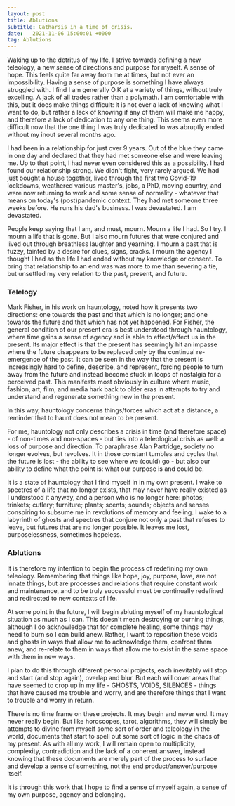 ```yaml
---
layout: post
title: Ablutions
subtitle: Catharsis in a time of crisis.
date:   2021-11-06 15:00:01 +0000
tag: Ablutions
---
```


Waking up to the detritus of my life, I strive towards defining a new teleology, a new sense of directions and purpose for myself. A sense of hope. This feels quite far away from me at times, but not ever an impossibility. Having a sense of purpose is something I have always struggled with. I find I am generally O.K at a variety of things, without truly excelling. A jack of all trades rather than a polymath. I am comfortable with this, but it does make things difficult: it is not ever a lack of knowing what I want to do, but rather a lack of knowing if any of them will make me happy, and therefore a lack of dedication to any one thing. This seems even more difficult now that the one thing I was truly dedicated to was abruptly ended without my inout several months ago.

I had been in a relationship for just over 9 years. Out of the blue they came in one day and declared that they had met someone else and were leaving me. Up to that point, I had never even considered this as a possibility. I had found our relationship strong. We didn't fight, very rarely argued. We had just bought a house together, lived through the first two Covid-19 lockdowns, weathered various master's, jobs, a PhD, moving country, and were now returning to work and some sense of normality - whatever that means on today's (post)pandemic context. They had met someone three weeks before. He runs his dad's business. I was devastated. I am devastated.

People keep saying that I am, and must, mourn. Mourn a life I had. So I try. I mourn a life that is gone. But I also mourn futures that were conjured and lived out through breathless laughter and yearning. I mourn a past that is fuzzy, tainted by a desire for clues, signs, cracks. I mourn the agency I thought I had as the life I had ended without my knowledge or consent. To bring that relationship to an end was was more to me than severing a tie, but unsettled my very relation to the past, present, and future.

### Telelogy

Mark Fisher, in his work on hauntology, noted how it presents two directions: one towards the past and that which is no longer; and one towards the future and that which has not yet happened. For Fisher, the general condition of our present era is best understood through hauntology, where time gains a sense of agency and is able to effect/affect us in the present. Its major effect is that the present has seemingly hit an impasse where the future disappears to be replaced only by the continual re-emergence of the past. It can be seen in the way that the present is increasingly hard to define, describe, and represent, forcing people to turn away from the future and instead become stuck in loops of nostalgia for a perceived past. This manifests most obviously in culture where music, fashion, art, film, and media hark back to older eras in attempts to try and understand and regenerate something new in the present.

In this way, hauntology concerns things/forces which act at a distance, a reminder that to haunt does not mean to be present.

For me, hauntology not only describes a crisis in time (and therefore space) - of non-times and non-spaces - but ties into a teleological crisis as well: a loss of purpose and direction. To paraphrase Alan Partridge, society no longer evolves, but revolves. It in those constant tumbles and cycles that the future is lost - the ability to see where we (could) go - but also our ability to define what the point is: what our purpose is and could be.

It is a state of hauntology that I find myself in in my own present. I wake to spectres of a life that no longer exists, that may never have really existed as I understood it anyway, and a person who is no longer here: photos; trinkets; cutlery; furniture; plants; scents; sounds; objects and senses conspiring to subsume me in revolutions of memory and feeling. I wake to a labyrinth of ghosts and spectres that conjure not only a past that refuses to leave, but futures that are no longer possible. It leaves me lost, purposelessness, sometimes hopeless.

### Ablutions

It is therefore my intention to begin the process of redefining my own teleology. Remembering that things like hope, joy, purpose, love, are not innate things, but are processes and relations that require constant work and maintenance, and to be truly successful must be continually redefined and redirected to new contexts of life.

At some point in the future, I will begin abluting myself of my hauntological situation as much as I can. This doesn't mean destroying or burning things, although I do acknowledge that for complete healing, some things may need to burn so I can build anew. Rather, I want to reposition these voids and ghosts in ways that allow me to acknowledge them, confront them anew, and re-relate to them in ways that allow me to exist in the same space with them in new ways.

I plan to do this through different personal projects, each inevitably will stop and start (and stop again), overlap and blur. But each will cover areas that have seemed to crop up in my life - GHOSTS, VOIDS, SILENCES - things that have caused me trouble and worry, and are therefore things that I want to trouble and worry in return.

There is no time frame on these projects. It may begin and never end. It may never really begin. But like horoscopes, tarot, algorithms, they will simply be attempts to divine from myself some sort of order and teleology in the world, documents that start to spell out some sort of logic in the chaos of my present. As with all my work, I will remain open to multiplicity, complexity, contradiction and the lack of a coherent answer, instead knowing that these documents are merely part of the process to surface and develop a sense of something, not the end product/answer/purpose itself.

It is through this work that I hope to find a sense of myself again, a sense of my own purpose, agency and belonging.

